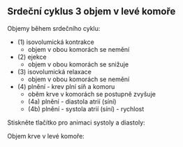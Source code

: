 <div class="w3-row">
<div class="w3-col s12 l4">

## Srdeční cyklus 3 objem v levé komoře

Objemy během srdečního cyklu:


- (1) isovolumická kontrakce 
    - objem v obou komorách se nemění       
- (2) ejekce
    - objem v obou komorách se snižuje
- (3) isovolumická relaxace 
    - objem v obou komorách se nemění
- (4) plnění - krev plní síň a komoru
    - oběm krve v komorách se postupně zvyšuje
    - (4a) plnění - diastola atrií (síní)
    - (4b) plnění - systola atrií (síní) - rychlost  

</div>
<div class="w3-col s12 l4">

<bdl-fmi id="id4" src="BurkhoffFMI.js" 
         fminame="Cardiovascular_Model_Burkhoff_HemodynamicsBurkhoff_0shallow"
         tolerance="0.000001" starttime="0" guid="{b5629132-3ba6-4153-87c2-f3ff108e1920}"
         valuereferences="33554435,637534265,637534241,637534290,16777312,637534466,637534294,637534268"
         valuelabels="Left Ventricle Volume,Pressure in Left Ventricle,Pressure in Aorta, Pressure in Left Atria, Heart Rate, LA elastance,MV open, AOV open"         
         controlid="id5"
         fstepsize="0.002"
         showcontrols="false"></bdl-fmi>
         
Stiskněte tlačítko pro animaci systoly a diastoly:

<bdl-animate-control 
id="id5" 
fromid="id4" 
speedfactor="20" 
segments="3;5;14;17;29" 
segmentlabels="4b plnění atriální systola;1 systola komor - isovolumická kontrakce;2 systola komor - ejekce;3 isovolumická relaxace;4a plnění" 
segmentcond="6,eq,0;7,eq,1;7,eq,0;6,eq,1;5,gt,100000" 
simsegments="70;120;175;260;380"></bdl-animate-control> 

<bdl-animate-gif fromid="id5" src="heart.gif" width=400></bdl-animate-gif>
</div>
<div class="w3-col s12 l4">
Objem krve v levé komoře:

<bdl-chartjs-time
   id="id11"  
   width="400"  
   height="300"  
   fromid="id4"  
   labels="Left Ventricle Volume" refindex="0"  refvalues="1"
      ylabel="objem (ml)"
      xlabel="čas (s)"
      convertors="1000000,1"  throttle="50"></bdl-chartjs-time>
  
</div>
</div>

<bdl-quiz question="Z grafu odečtěte kolik krve se vypudí z levé komory během ejekční fáze:"
  answers="asi 77 ml|
           asi 5 l|
           asi 151 ml"
  correctoptions="true|false|false"           
  explanations="Během jednoho srdečního cyklu se vypudí asi 77 ml (151ml - 74ml) krve.|
  Za minutu srdce vypudí asi 5 l krve, ale během jedné fáze 77 ml.|
  151 ml je maximální náplň krve v levé komoře, ale vypudí se 'jen' 77 ml.">
</bdl-quiz> 

